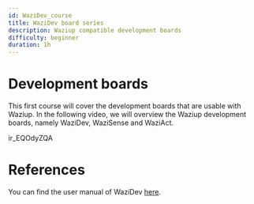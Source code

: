 ```yaml
---
id: WaziDev_course
title: WaziDev board series 
description: Waziup compatible development boards
difficulty: beginner
duration: 1h
---
```


Development boards
==================

This first course will cover the development boards that are usable with Waziup.
In the following video, we will overview the Waziup development boards, namely WaziDev, WaziSense and WaziAct.

<youtube>ir_EQOdyZQA</youtube>

References
==========

You can find the user manual of WaziDev [here](https://www.waziup.io/documentation/wazidev/).
